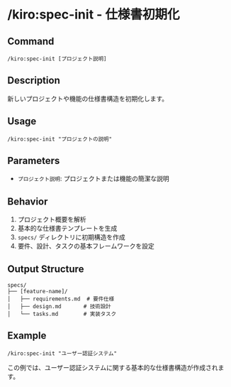 # /kiro:spec-init - 仕様書初期化

## Command
`/kiro:spec-init [プロジェクト説明]`

## Description
新しいプロジェクトや機能の仕様書構造を初期化します。

## Usage
```
/kiro:spec-init "プロジェクトの説明"
```

## Parameters
- `プロジェクト説明`: プロジェクトまたは機能の簡潔な説明

## Behavior
1. プロジェクト概要を解析
2. 基本的な仕様書テンプレートを生成
3. `specs/` ディレクトリに初期構造を作成
4. 要件、設計、タスクの基本フレームワークを設定

## Output Structure
```
specs/
├── [feature-name]/
│   ├── requirements.md  # 要件仕様
│   ├── design.md       # 技術設計
│   └── tasks.md        # 実装タスク
```

## Example
```
/kiro:spec-init "ユーザー認証システム"
```

この例では、ユーザー認証システムに関する基本的な仕様書構造が作成されます。